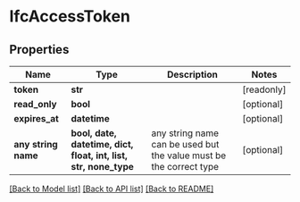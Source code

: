 # IfcAccessToken


## Properties
Name | Type | Description | Notes
------------ | ------------- | ------------- | -------------
**token** | **str** |  | [readonly] 
**read_only** | **bool** |  | [optional] 
**expires_at** | **datetime** |  | [optional] 
**any string name** | **bool, date, datetime, dict, float, int, list, str, none_type** | any string name can be used but the value must be the correct type | [optional]

[[Back to Model list]](../README.md#documentation-for-models) [[Back to API list]](../README.md#documentation-for-api-endpoints) [[Back to README]](../README.md)


